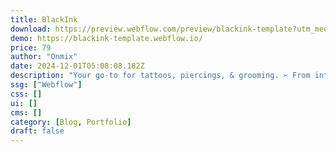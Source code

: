 ```yaml
---
title: BlackInk
download: https://preview.webflow.com/preview/blackink-template?utm_medium=preview_link&utm_source=designer&utm_content=blackink-template&preview=a79fcaefc9fae182f82e0ee89474ded2&locale=en&workflow=preview
demo: https://blackink-template.webflow.io/
price: 79
author: "Onmix"
date: 2024-12-01T05:08:08.182Z
description: "Your go-to for tattoos, piercings, & grooming. ✂️ From intricate designs to trendy styles, we've got you covered! 🎨 Get inked, pierced, styled, or groomed by our talented artists.📍 Book appointments online."
ssg: ["Webflow"]
css: []
ui: []
cms: []
category: [Blog, Portfolio]
draft: false
---
```

